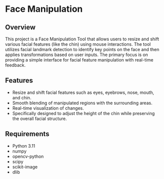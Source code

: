 # Face Manipulation 

## Overview
This project is a Face Manipulation Tool that allows users to resize and shift various facial features (like the chin) using mouse interactions. The tool utilizes facial landmark detection to identify key points on the face and then applies transformations based on user inputs. The primary focus is on providing a simple interface for facial feature manipulation with real-time feedback.

## Features
- Resize and shift facial features such as eyes, eyebrows, nose, mouth, and chin.
- Smooth blending of manipulated regions with the surrounding areas.
- Real-time visualization of changes.
- Specifically designed to adjust the height of the chin while preserving the overall facial structure.

## Requirements
- Python 3.11
- numpy
- opencv-python
- scipy
- scikit-image
- dlib
